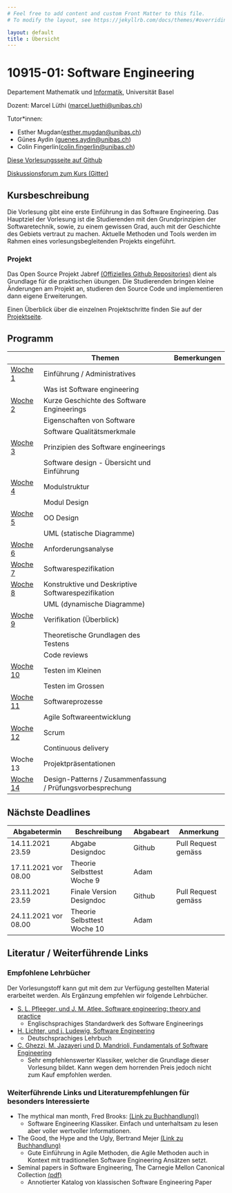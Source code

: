 ```yaml
---
# Feel free to add content and custom Front Matter to this file.
# To modify the layout, see https://jekyllrb.com/docs/themes/#overriding-theme-defaults

layout: default
title : Übersicht
---
```


# 10915-01: Software Engineering

Departement Mathematik und [Informatik](http://informatik.unibas.ch/), Universität Basel


Dozent: Marcel Lüthi (<marcel.luethi@unibas.ch>)

Tutor*innen:

* Esther Mugdan(<esther.mugdan@unibas.ch>)
* Günes Aydin (<guenes.aydin@unibas.ch>)
* Colin Fingerlin(<colin.fingerlin@unibas.ch>)

[Diese Vorlesungsseite auf Github](https://github.com/unibas-marcelluethi/software-engineering)

[Diskussionsforum zum Kurs (Gitter)]([https://gitter.im/unibas-software-engineering/software-engineering-hs21?utm_source=share-link&utm_medium=link&utm_campaign=share-link])


## Kursbeschreibung

Die Vorlesung gibt eine erste Einführung in das Software Engineering.
Das Hauptziel der Vorlesung ist die Studierenden mit den Grundprinzipien der Softwaretechnik, sowie, zu einem gewissen Grad, auch mit der Geschichte des Gebiets vertraut zu machen.
Aktuelle Methoden und Tools werden im Rahmen eines vorlesungsbegleitenden Projekts eingeführt.

### Projekt

Das Open Source Projekt Jabref [(Offizielles Github Repositories)](https://github.com/jabref/jabref) dient als Grundlage für die praktischen
übungen. Die Studierenden bringen kleine Änderungen am Projekt an, studieren den Source Code und implementieren dann eigene Erweiterungen.

Einen Überblick über die einzelnen Projektschritte finden Sie auf der [Projektseite](project/project-summary.html).

## Programm

|  | Themen | Bemerkungen |
|------| ----- | --------- |
|[Woche 1](week1/index) | Einführung / Administratives  | |
|    | Was ist Software engineering  | |
|[Woche 2](week2/index) | Kurze Geschichte des Software Engineerings  | |
|    | Eigenschaften von Software ||
|    |  Software Qualitätsmerkmale | |
|[Woche 3](week3/index) | Prinzipien des Software engineerings   | |
|    | Software design - Übersicht und Einführung |  |
|[Woche 4](week4/index) | Modulstruktur  | |
|    | Modul Design  | |
|[Woche 5](week5/index) | OO Design | |
|    | UML (statische Diagramme)  | |
|[Woche 6](week6/index)   | Anforderungsanalyse   | |
|[Woche 7](week7/index) | Softwarespezifikation  |  |
|[Woche 8](week8/index) | Konstruktive und Deskriptive Softwarespezifikation  |  |
|    | UML (dynamische Diagramme)  | |
|[Woche 9](week9/index) | Verifikation (Überblick)  | |
|    | Theoretische Grundlagen des Testens| |
|    | Code reviews | |
| [Woche 10](week10/index) | Testen im Kleinen   | |
|| Testen im Grossen ||
| [Woche 11](underconstruction)    | Softwareprozesse | |
|             | Agile Softwareentwicklung   | |
| [Woche 12](underconstruction)| Scrum  | |
|         | Continuous delivery | |
| Woche 13 | Projektpräsentationen | |
| [Woche 14](underconstruction)     | Design-Patterns / Zusammenfassung / Prüfungsvorbesprechung |  |

## Nächste Deadlines

| Abgabetermin | Beschreibung | Abgabeart | Anmerkung |
| ------------ | ------------ | ---- | ------- |
| 14.11.2021 23.59 | Abgabe Designdoc  | Github | Pull Request gemäss
| 17.11.2021 vor 08.00  | Theorie Selbsttest Woche 9  | Adam  | |
| 23.11.2021 23.59 | Finale Version Designdoc  | Github | Pull Request gemäss
| 24.11.2021 vor 08.00  | Theorie Selbsttest Woche 10  | Adam  | |


## Literatur / Weiterführende Links

### Empfohlene Lehrbücher

Der Vorlesungstoff kann gut mit dem zur Verfügung gestellten Material erarbeitet werden.
Als Ergänzung empfehlen wir folgende Lehrbücher.


* [S. L. Pfleeger, und J. M. Atlee. Software engineering: theory and practice](https://www.pearson.com/us/higher-education/program/Pfleeger-Pfleeger-Software-Engineering-4-4th-Edition/PGM58925.html)
    * Englischsprachiges Standardwerk des Software Engineerings
* [H. Lichter, und j. Ludewig, Software Engineering](https://www.swc.rwth-aachen.de/se_buch/zweiteAuflage/)
    * Deutschsprachiges Lehrbuch
* [C. Ghezzi, M. Jazayeri und D. Mandrioli, Fundamentals of Software Engineering](https://www.pearson.com/us/higher-education/program/Ghezzi-Fundamentals-of-Software-Engineering-2nd-Edition/PGM13112.html)
    * Sehr empfehlenswerter Klassiker, welcher die Grundlage dieser Vorlesung bildet. Kann wegen dem horrenden Preis jedoch nicht zum Kauf empfohlen werden.


### Weiterführende Links und Literaturempfehlungen für besonders Interessierte

* The mythical man month, Fred Brooks: [(Link zu Buchhandlung))](https://www.orellfuessli.ch/shop/home/artikeldetails/ID27907949.html)
    * Software Engineering Klassiker. Einfach und unterhaltsam zu lesen aber voller wertvoller Informationen.
* The Good, the Hype and the Ugly, Bertrand Mejer [(Link zu Buchhandlung)](https://www.orellfuessli.ch/shop/home/artikeldetails/ID38663616.html)
    * Gute Einführung in Agile Methoden, die Agile Methoden auch in Kontext mit traditionellen Software Engineering Ansätzen setzt.
* Seminal papers in Software Engineering, The Carnegie Mellon Canonical Collection [(pdf)](http://reports-archive.adm.cs.cmu.edu/anon/isr2015/CMU-ISR-15-107.pdf)
    * Annotierter Katalog von klassischen Software Engineering Paper

